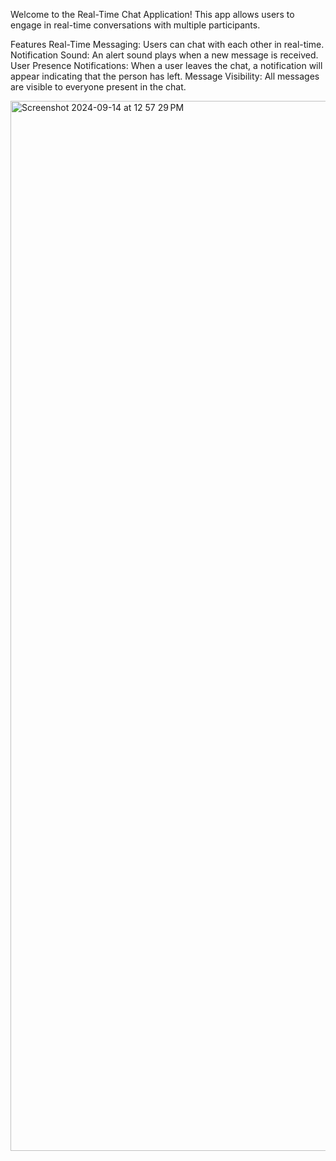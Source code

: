 
Welcome to the Real-Time Chat Application! This app allows users to engage in real-time conversations with multiple participants.

Features
Real-Time Messaging: Users can chat with each other in real-time.
Notification Sound: An alert sound plays when a new message is received.
User Presence Notifications: When a user leaves the chat, a notification will appear indicating that the person has left.
Message Visibility: All messages are visible to everyone present in the chat.

<img width="1680" alt="Screenshot 2024-09-14 at 12 57 29 PM" src="https://github.com/user-attachments/assets/0467296b-0aba-49ec-9636-5c07c7353bd5">



